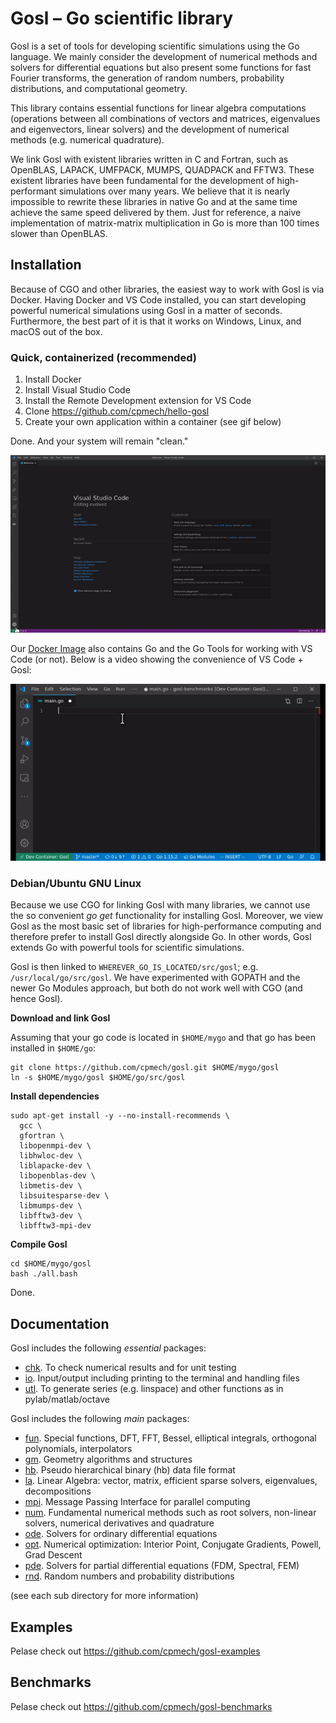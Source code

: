 # Gosl &ndash; Go scientific library

Gosl is a set of tools for developing scientific simulations using the Go language. We mainly consider the development of numerical methods and solvers for differential equations but also present some functions for fast Fourier transforms, the generation of random numbers, probability distributions, and computational geometry.

This library contains essential functions for linear algebra computations (operations between all combinations of vectors and matrices, eigenvalues and eigenvectors, linear solvers) and the development of numerical methods (e.g. numerical quadrature).

We link Gosl with existent libraries written in C and Fortran, such as OpenBLAS, LAPACK, UMFPACK, MUMPS, QUADPACK and FFTW3. These existent libraries have been fundamental for the development of high-performant simulations over many years. We believe that it is nearly impossible to rewrite these libraries in native Go and at the same time achieve the same speed delivered by them. Just for reference, a naive implementation of matrix-matrix multiplication in Go is more than 100 times slower than OpenBLAS.

## Installation

Because of CGO and other libraries, the easiest way to work with Gosl is via Docker. Having Docker and VS Code installed, you can start developing powerful numerical simulations using Gosl in a matter of seconds. Furthermore, the best part of it is that it works on Windows, Linux, and macOS out of the box.

### Quick, containerized (recommended)

1. Install Docker
2. Install Visual Studio Code
3. Install the Remote Development extension for VS Code
4. Clone https://github.com/cpmech/hello-gosl
5. Create your own application within a container (see gif below)

Done. And your system will remain "clean."

![](zdocs/vscode-open-in-container.gif)

Our [Docker Image](https://hub.docker.com/repository/docker/gosl/gosl) also contains Go and the Go Tools for working with VS Code (or not). Below is a video showing the convenience of VS Code + Gosl:

![](zdocs/vscode-gosl-01.gif)

### Debian/Ubuntu GNU Linux

Because we use CGO for linking Gosl with many libraries, we cannot use the so convenient _go get_ functionality for installing Gosl. Moreover, we view Gosl as the most basic set of libraries for high-performance computing and therefore prefer to install Gosl directly alongside Go. In other words, Gosl extends Go with powerful tools for scientific simulations.

Gosl is then linked to `WHEREVER_GO_IS_LOCATED/src/gosl`; e.g. `/usr/local/go/src/gosl`. We have experimented with GOPATH and the newer Go Modules approach, but both do not work well with CGO (and hence Gosl).

**Download and link Gosl**

Assuming that your go code is located in `$HOME/mygo` and that go has been installed in `$HOME/go`:

```
git clone https://github.com/cpmech/gosl.git $HOME/mygo/gosl
ln -s $HOME/mygo/gosl $HOME/go/src/gosl
```

**Install dependencies**

```
sudo apt-get install -y --no-install-recommends \
  gcc \
  gfortran \
  libopenmpi-dev \
  libhwloc-dev \
  liblapacke-dev \
  libopenblas-dev \
  libmetis-dev \
  libsuitesparse-dev \
  libmumps-dev \
  libfftw3-dev \
  libfftw3-mpi-dev
```

**Compile Gosl**

```
cd $HOME/mygo/gosl
bash ./all.bash
```

Done.

## Documentation

Gosl includes the following *essential* packages:

- [chk](https://github.com/cpmech/gosl/tree/master/chk). To check numerical results and for unit testing
- [io](https://github.com/cpmech/gosl/tree/master/io). Input/output including printing to the terminal and handling files
- [utl](https://github.com/cpmech/gosl/tree/master/utl). To generate series (e.g. linspace) and other functions as in pylab/matlab/octave

Gosl includes the following *main* packages:

- [fun](https://github.com/cpmech/gosl/tree/master/fun). Special functions, DFT, FFT, Bessel, elliptical integrals, orthogonal polynomials, interpolators
- [gm](https://github.com/cpmech/gosl/tree/master/gm). Geometry algorithms and structures
- [hb](https://github.com/cpmech/gosl/tree/master/hb). Pseudo hierarchical binary (hb) data file format
- [la](https://github.com/cpmech/gosl/tree/master/la). Linear Algebra: vector, matrix, efficient sparse solvers, eigenvalues, decompositions
- [mpi](https://github.com/cpmech/gosl/tree/master/mpi). Message Passing Interface for parallel computing
- [num](https://github.com/cpmech/gosl/tree/master/num). Fundamental numerical methods such as root solvers, non-linear solvers, numerical derivatives and quadrature
- [ode](https://github.com/cpmech/gosl/tree/master/ode). Solvers for ordinary differential equations
- [opt](https://github.com/cpmech/gosl/tree/master/opt). Numerical optimization: Interior Point, Conjugate Gradients, Powell, Grad Descent
- [pde](https://github.com/cpmech/gosl/tree/master/pde). Solvers for partial differential equations (FDM, Spectral, FEM)
- [rnd](https://github.com/cpmech/gosl/tree/master/rnd). Random numbers and probability distributions

(see each sub directory for more information)

## Examples

Pelase check out https://github.com/cpmech/gosl-examples

## Benchmarks

Pelase check out https://github.com/cpmech/gosl-benchmarks
